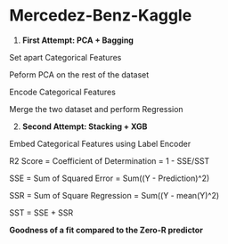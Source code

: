 # Mercedez-Benz-Kaggle

1. <strong> First Attempt: PCA + Bagging </strong>

Set apart Categorical Features

Peform PCA on the rest of the dataset

Encode Categorical Features 

Merge the two dataset and perform Regression



2. <strong> Second Attempt: Stacking + XGB </strong>

Embed Categorical Features using Label Encoder



R2 Score = Coefficient of Determination = 1 - SSE/SST

SSE = Sum of Squared Error = Sum((Y - Prediction)^2)

SSR = Sum of Square Regression = Sum((Y - mean(Y)^2)

SST = SSE + SSR

<b> Goodness of a fit compared to the Zero-R predictor </b>
